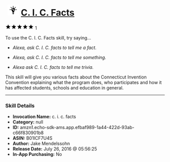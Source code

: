 # &nbsp;<img src="skill_icon" alt="C. I. C. Facts icon" width="36"> [C. I. C. Facts](http://alexa.amazon.com/#skills/amzn1.echo-sdk-ams.app.efbaf989-1a44-422d-93ab-c66f830901b8)
![5 stars](../../images/ic_star_black_18dp_1x.png)![5 stars](../../images/ic_star_black_18dp_1x.png)![5 stars](../../images/ic_star_black_18dp_1x.png)![5 stars](../../images/ic_star_black_18dp_1x.png)![5 stars](../../images/ic_star_black_18dp_1x.png) 1

To use the C. I. C. Facts skill, try saying...

* *Alexa, ask C. I. C. facts to tell me a fact.*

* *Alexa, ask C. I. C. facts to tell me something.*

* *Alexa ask C. I. C. facts to tell me trivia.*

This skill will give you various facts about the Connecticut Invention Convention explaining what the program does, who participates and how it has affected students, schools and education in general.

***

### Skill Details

* **Invocation Name:** c. i. c. facts
* **Category:** null
* **ID:** amzn1.echo-sdk-ams.app.efbaf989-1a44-422d-93ab-c66f830901b8
* **ASIN:** B01ICF7U4S
* **Author:** Jake Mendelssohn
* **Release Date:** July 26, 2016 @ 05:56:25
* **In-App Purchasing:** No
